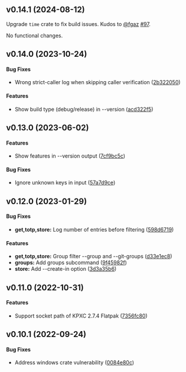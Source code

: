 <a name="v0.14.1"></a>
## v0.14.1  (2024-08-12)

Upgrade `time` crate to fix build issues. Kudos to [@fgaz](https://github.com/fgaz) [#97](https://github.com/Frederick888/git-credential-keepassxc/pull/97).

No functional changes.

<a name="v0.14.0"></a>
## v0.14.0 (2023-10-24)


#### Bug Fixes

*   Wrong strict-caller log when skipping caller verification ([2b322050](https://github.com/Frederick888/git-credential-keepassxc/commit/2b322050bd29b5ce4a39462c1285fda14953240a))

#### Features

*   Show build type (debug/release) in --version ([acd322f5](https://github.com/Frederick888/git-credential-keepassxc/commit/acd322f5b491478ffeae320349ef78dac8e21662))



<a name="v0.13.0"></a>
## v0.13.0 (2023-06-02)


#### Features

*   Show features in --version output ([7cf9bc5c](https://github.com/Frederick888/git-credential-keepassxc/commit/7cf9bc5ca73132c7f84f7586fa5a43232db78c29))

#### Bug Fixes

*   Ignore unknown keys in input ([57a7d9ce](https://github.com/Frederick888/git-credential-keepassxc/commit/57a7d9ce269cb3f06ef2f6e7448edf9af9b21afb))



<a name="v0.12.0"></a>
## v0.12.0 (2023-01-29)


#### Bug Fixes

* **get,totp,store:**  Log number of entries before filtering ([598d6719](https://github.com/Frederick888/git-credential-keepassxc/commit/598d671940a438db8532633f20eda4afce7b6e4a))

#### Features

* **get,totp,store:**  Group filter --group and --git-groups ([d33e1ec8](https://github.com/Frederick888/git-credential-keepassxc/commit/d33e1ec8e627d24a52dee85e939b40d0c43c4967))
* **groups:**  Add groups subcommand ([9f45982f](https://github.com/Frederick888/git-credential-keepassxc/commit/9f45982ff2cc7a43cb8fd02a05617297721423ed))
* **store:**  Add --create-in option ([3d3a35b6](https://github.com/Frederick888/git-credential-keepassxc/commit/3d3a35b6169af94d850177bbb009694d597d0ac5))



<a name="v0.11.0"></a>
## v0.11.0 (2022-10-31)


#### Features

*   Support socket path of KPXC 2.7.4 Flatpak ([7356fc80](https://github.com/Frederick888/git-credential-keepassxc/commit/7356fc8021bae1596b41105209dee86c44783a9a))



<a name="v0.10.1"></a>
## v0.10.1 (2022-09-24)


#### Bug Fixes

*   Address windows crate vulnerability ([0084e80c](https://github.com/Frederick888/git-credential-keepassxc/commit/0084e80cc8a65355f7190eb07b0f2431a1fe7381))
